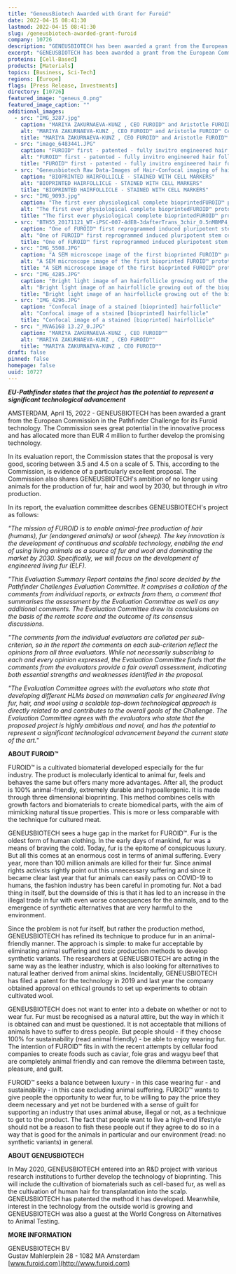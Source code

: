 ```yaml
---
title: "GeneusBiotech Awarded with Grant for Furoid"
date: 2022-04-15 08:41:30
lastmod: 2022-04-15 08:41:30
slug: /geneusbiotech-awarded-grant-furoid
company: 10726
description: "GENEUSBIOTECH has been awarded a grant from the European Commission in the Pathfinder Challenge for its Furoid technology. The Commission sees great potential in the innovative process and has allocated more than EUR 4 million to further develop the promising technology."
excerpt: "GENEUSBIOTECH has been awarded a grant from the European Commission in the Pathfinder Challenge for its Furoid technology. The Commission sees great potential in the innovative process and has allocated more than EUR 4 million to further develop the promising technology."
proteins: [Cell-Based]
products: [Materials]
topics: [Business, Sci-Tech]
regions: [Europe]
flags: [Press Release, Investments]
directory: [10726]
featured_image: "geneus_0.png"
featured_image_caption: ""
additional_images:
  - src: "IMG_3287.jpg"
    caption: "MARIYA ZAKURNAEVA-KUNZ , CEO FUROID™️ and Aristotle FUROID™️ CeO (with minor e) aka. Chief entertainment Officer- both wearing fur in 2016"
    alt: "MARIYA ZAKURNAEVA-KUNZ , CEO FUROID™️ and Aristotle FUROID™️ CeO (with minor e) aka. Chief entertainment Officer- both wearing fur in 2016"
    title: "MARIYA ZAKURNAEVA-KUNZ , CEO FUROID™️ and Aristotle FUROID™️ CeO (with minor e) aka. Chief entertainment Officer- both wearing fur in 2016"
  - src: "image_6483441.JPG"
    caption: "FUROID™️ first - patented - fully invitro engineered hair follicles in March 2018"
    alt: "FUROID™️ first - patented - fully invitro engineered hair follicles in March 2018"
    title: "FUROID™️ first - patented - fully invitro engineered hair follicles in March 2018"
  - src: "Geneusbiotech Raw Data-Images of Hair-Confocal imaging of hair follicle-IVH hair D33 K75 DAPI_Render_Series3.jpg"
    caption: "BIOPRINTED HAIRFOLLICLE - STAINED WITH CELL MARKERS"
    alt: "BIOPRINTED HAIRFOLLICLE - STAINED WITH CELL MARKERS"
    title: "BIOPRINTED HAIRFOLLICLE - STAINED WITH CELL MARKERS"
  - src: "IMG_9093.jpg"
    caption: "The first ever physiological complete bioprintedFUROID™️ prototype with inseparably attached - bioengineered- hairfollicles (FUROID™️ Patent)"
    alt: "The first ever physiological complete bioprintedFUROID™️ prototype with inseparably attached - bioengineered- hairfollicles (FUROID™️ Patent)"
    title: "The first ever physiological complete bioprintedFUROID™️ prototype with inseparably attached - bioengineered- hairfollicles (FUROID™️ Patent)"
  - src: "BTH55_20171121_WT-iPSC-007-4dEB-3dafterTrans_3chir_0.5nMBMP4_1.JPEG"
    caption: "One of FUROID™️ first reprogrammed induced pluripotent stem cells for our hairfollicle patent in November 2017"
    alt: "One of FUROID™️ first reprogrammed induced pluripotent stem cells for our hairfollicle patent in November 2017"
    title: "One of FUROID™️ first reprogrammed induced pluripotent stem cells for our hairfollicle patent in November 2017"
  - src: "IMG_5508.JPG"
    caption: "A SEM microscope image of the first bioprinted FUROID™️ prototype with visible engineered dermal papilla cells (important for hairfollicle/fur formation)"
    alt: "A SEM microscope image of the first bioprinted FUROID™️ prototype with visible engineered dermal papilla cells (important for hairfollicle/fur formation)"
    title: "A SEM microscope image of the first bioprinted FUROID™️ prototype with visible engineered dermal papilla cells (important for hairfollicle/fur formation)"
  - src: "IMG_4285.JPG"
    caption: "Bright light image of an hairfollicle growing out of the bioprinted cultivated tissue"
    alt: "Bright light image of an hairfollicle growing out of the bioprinted cultivated tissue"
    title: "Bright light image of an hairfollicle growing out of the bioprinted cultivated tissue"
  - src: "IMG_4296.JPG"
    caption: "Confocal image of a stained [bioprinted] hairfollicle"
    alt: "Confocal image of a stained [bioprinted] hairfollicle"
    title: "Confocal image of a stained [bioprinted] hairfollicle"
  - src: "_MVA6168 13.27_0.JPG"
    caption: "MARIYA ZAKURNAEVA-KUNZ , CEO FUROID™️"
    alt: "MARIYA ZAKURNAEVA-KUNZ , CEO FUROID™️"
    title: "MARIYA ZAKURNAEVA-KUNZ , CEO FUROID™️"
draft: false
pinned: false
homepage: false
uuid: 10727
---
```

***EU-Pathfinder states that the project has the potential to represent
a significant technological advancement***

AMSTERDAM, April 15, 2022 - GENEUSBIOTECH has been awarded a grant from
the European Commission in the Pathfinder Challenge for its Furoid
technology. The Commission sees great potential in the innovative
process and has allocated more than EUR 4 million to further develop the
promising technology.

In its evaluation report, the Commission states that the proposal is
very good, scoring between 3.5 and 4.5 on a scale of 5. This, according
to the Commission, is evidence of a particularly excellent proposal. The
Commission also shares GENEUSBIOTECH's ambition of no longer using
animals for the production of fur, hair and wool by 2030, but through
*in vitro* production.

In its report, the evaluation committee describes GENEUSBIOTECH's
project as follows:

*\"The mission of FUROID is to enable animal-free production of hair
(humans), fur (endangered animals) or wool (sheep). The key innovation
is the development of continuous and scalable technology, enabling the
end of using living animals as a source of fur and wool and dominating
the market by 2030. Specifically, we will focus on the development of
engineered living fur (ELF).*

*\"This Evaluation Summary Report contains the final score decided by
the Pathfinder Challenges Evaluation Committee. It comprises a collation
of the comments from individual reports, or extracts from them, a
comment that summarises the assessment by the Evaluation Committee as
well as any additional comments. The Evaluation Committee drew its
conclusions on the basis of the remote score and the outcome of its
consensus discussions.*

*\"The comments from the individual evaluators are collated per
sub-criterion, so in the report the comments on each sub-criterion
reflect the opinions from all three evaluators. While not necessarily
subscribing to each and every opinion expressed, the Evaluation
Committee finds that the comments from the evaluators provide a fair
overall assessment, indicating both essential strengths and weaknesses
identified in the proposal.*

*\"The Evaluation Committee agrees with the evaluators who state that
developing different HLMs based on mammalian cells for engineered living
fur, hair, and wool using a scalable top-down technological approach is
directly related to and contributes to the overall goals of the
Challenge. The Evaluation Committee agrees with the evaluators who state
that the proposed project is highly ambitious and novel, and has the
potential to represent a significant technological advancement beyond
the current state of the art."*

**ABOUT FUROID™**

FUROID™ is a cultivated biomaterial developed especially for the fur
industry. The product is molecularly identical to animal fur, feels and
behaves the same but offers many more advantages. After all, the product
is 100% animal-friendly, extremely durable and hypoallergenic. It is
made through three dimensional bioprinting. This method combines cells
with growth factors and biomaterials to create biomedical parts, with
the aim of mimicking natural tissue properties. This is more or less
comparable with the technique for cultured meat.

GENEUSBIOTECH sees a huge gap in the market for FUROID™. Fur is the
oldest form of human clothing. In the early days of mankind, fur was a
means of braving the cold. Today, fur is the epitome of conspicuous
luxury. But all this comes at an enormous cost in terms of animal
suffering. Every year, more than 100 million animals are killed for
their fur. Since animal rights activists rightly point out this
unnecessary suffering and since it became clear last year that fur
animals can easily pass on COVID-19 to humans, the fashion industry has
been careful in promoting fur. Not a bad thing in itself, but the
downside of this is that it has led to an increase in the illegal trade
in fur with even worse consequences for the animals, and to the
emergence of synthetic alternatives that are very harmful to the
environment.

Since the problem is not fur itself, but rather the production method,
GENEUSBIOTECH has refined its technique to produce fur in an
animal-friendly manner. The approach is simple: to make fur acceptable
by eliminating animal suffering and toxic production methods to develop
synthetic variants. The researchers at GENEUSBIOTECH are acting in the
same way as the leather industry, which is also looking for alternatives
to natural leather derived from animal skins. Incidentally,
GENEUSBIOTECH has filed a patent for the technology in 2019 and last
year the company obtained approval on ethical grounds to set up
experiments to obtain cultivated wool.

GENEUSBIOTECH does not want to enter into a debate on whether or not to
wear fur. Fur must be recognised as a natural attire, but the way in
which it is obtained can and must be questioned. It is not acceptable
that millions of animals have to suffer to dress people. But people
should - if they choose 100% for sustainability (read animal friendly) -
be able to enjoy wearing fur. The intention of FUROID™ fits in with the
recent attempts by cellular food companies to create foods such as
caviar, foie gras and wagyu beef that are completely animal friendly and
can remove the dilemma between taste, pleasure, and guilt.

FUROID™ seeks a balance between luxury - in this case wearing fur - and
sustainability - in this case excluding animal suffering. FUROID™ wants
to give people the opportunity to wear fur, to be willing to pay the
price they deem necessary and yet not be burdened with a sense of guilt
for supporting an industry that uses animal abuse, illegal or not, as a
technique to get to the product. The fact that people want to live a
high-end lifestyle should not be a reason to fish these people out if
they agree to do so in a way that is good for the animals in particular
and our environment (read: no synthetic variants) in general.

**ABOUT GENEUSBIOTECH**

In May 2020, GENEUSBIOTECH entered into an R&D project with various
research institutions to further develop the technology of bioprinting.
This will include the cultivation of biomaterials such as cell-based
fur, as well as the cultivation of human hair for transplantation into
the scalp. GENEUSBIOTECH has patented the method it has developed.
Meanwhile, interest in the technology from the outside world is growing
and GENEUSBIOTECH was also a guest at the World Congress on Alternatives
to Animal Testing.

**MORE INFORMATION**

GENEUSBIOTECH BV\
Gustav Mahlerplein 28 - 1082 MA Amsterdam\
[www.furoid.com](http://www.furoid.com)
